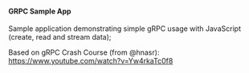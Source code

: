 #### GRPC Sample App

Sample application demonstrating simple gRPC usage with JavaScript (create, read and stream data);

Based on gRPC Crash Course (from @hnasr): https://www.youtube.com/watch?v=Yw4rkaTc0f8



